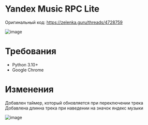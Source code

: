 # Yandex Music RPC Lite
Оригинальный код: https://zelenka.guru/threads/4728759

![image](https://github.com/Soto4ka37/Yandex-Music-RPC-Lite/assets/62742200/a8c4a770-993b-4f6b-ae7f-352ad1153ef1)

# Требования
- Python 3.10+
- Google Chrome

# Изменения
Добавлен таймер, который обновляется при переключении трека
Добавлена длинна трека при наведении на значок яндекс музыки

![image](https://github.com/Soto4ka37/Yandex-Music-RPC-Lite/assets/62742200/37db2407-99f3-4104-a74b-2f7da04825da)
